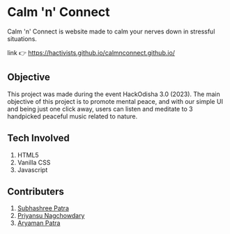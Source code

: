 # Calm 'n' Connect

Calm 'n' Connect is website made to calm your nerves down in stressful situations.

link 👉 <https://hactivists.github.io/calmnconnect.github.io/>

## Objective

This project was made during the event HackOdisha 3.0 (2023). The main objective of this project is to promote mental peace, and with our simple UI and being just one click away, users can listen and meditate to 3 handpicked peaceful music related to nature.

## Tech Involved

1. HTML5
2. Vanilla CSS
3. Javascript

## Contributers

1. [Subhashree Patra](https://github.com/SubhashreePatra33/)
2. [Priyansu Nagchowdary](https://github.com/PriyansuNagC/)
3. [Aryaman Patra](https://github.com/AryamanPatra/)
